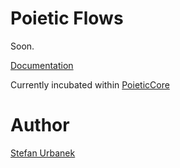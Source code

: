 # Poietic Flows

Soon.

[Documentation](https://openpoiesis.github.io/PoieticFlows/documentation/poieticflows/)

Currently incubated within
[PoieticCore](https://github.com/OpenPoiesis/Poietic-swift)

# Author

[Stefan Urbanek](mailto:stefan.urbanek@gmail.com)

